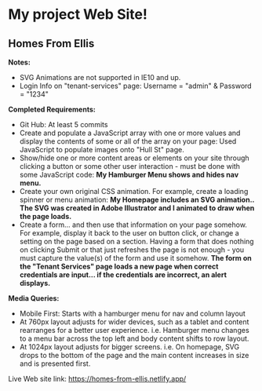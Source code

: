 <h1>My project Web Site!</h1>
<h2> Homes From Ellis</h2>

**Notes:**
* SVG Animations are not supported in IE10 and up.
* Login Info on "tenant-services" page: Username = "admin" & Password = "1234"

**Completed Requirements:**
* Git Hub: At least 5 commits 
* Create and populate a JavaScript array with one or more values and display the contents of some or all of the array on your page: Used JavaScript to populate images onto "Hull St" page.
* Show/hide one or more content areas or elements on your site through clicking a button or some other user interaction - must be done with some JavaScript code: **My Hamburger Menu shows and hides nav menu.**
* Create your own original CSS animation. For example, create a loading spinner or menu animation: **My Homepage includes an SVG animation.. The SVG was created in Adobe Illustrator and I animated to draw when the page loads.**
* Create a form... and then use that information on your page somehow. For example, display it back to the user on button click, or change a setting on the page based on a section. Having a form that does nothing on clicking Submit or that just refreshes the page is not enough - you must capture the value(s) of the form and use it somehow. **The form on the "Tenant Services" page loads a new page when correct credentials are input... if the credentials are incorrect, an alert displays.**


**Media Queries:**
* Mobile First: Starts with a hamburger menu for nav and column layout
* At 760px layout adjusts for wider devices, such as a tablet and content rearranges for a better user experience. i.e. Hamburger menu changes to a menu bar across the top left and body content shifts to row layout.
* At 1024px layout adjusts for bigger screens. i.e. On homepage, SVG drops to the bottom of the page and the main content increases in size and is presented first.




Live Web site link: https://homes-from-ellis.netlify.app/
